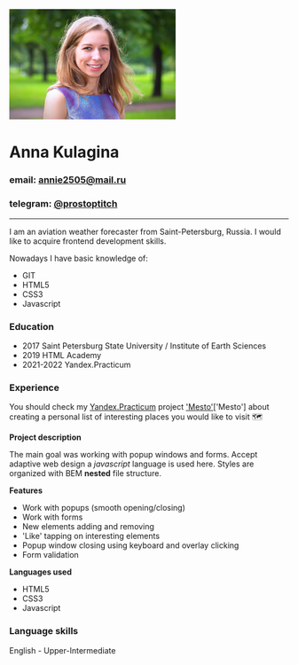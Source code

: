 <img src="./profile.jpg" width="300">

# Anna Kulagina 
### email: annie2505@mail.ru
### telegram: <a href="https://t.me/prostoptitch" target="_blank">@prostoptitch</a>
------
I am an aviation weather forecaster from Saint-Petersburg, Russia. I would like to acquire frontend development skills. 

Nowadays I have basic knowledge of:
* GIT 
* HTML5
* CSS3
* Javascript

### Education
* 2017 Saint Petersburg State University / Institute of Earth Sciences
* 2019 HTML Academy
* 2021-2022 Yandex.Practicum

### Experience 
You should check my <a href="https://practicum.yandex.ru/" target="_blank">Yandex.Practicum</a> project <a href="https://annie2505.github.io/mesto/" target="_blank">'Mesto'</a>['Mesto'] about creating a personal list of interesting places you would like to visit :world_map:

**Project description**

The main goal was working with popup windows and forms.
Accept adaptive web design a *javascript* language is used here. 
Styles are organized with BEM **nested** file structure.

**Features**
* Work with popups (smooth opening/closing) 
* Work with forms
* New elements adding and removing 
* 'Like' tapping on interesting elements 
* Popup window closing using keyboard and overlay clicking 
* Form validation

**Languages used**
* HTML5
* CSS3
* Javascript

### Language skills
English - Upper-Intermediate